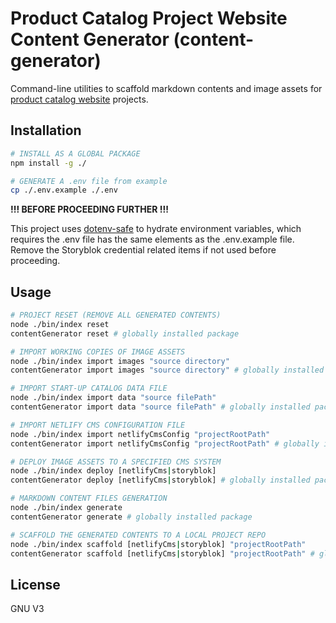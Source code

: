 # Product Catalog Project Website Content Generator (content-generator)

Command-line utilities to scaffold markdown contents and image assets for [product catalog website](https://github.com/juniorCitizen/gentry-way) projects.

## Installation

```bash
# INSTALL AS A GLOBAL PACKAGE
npm install -g ./

# GENERATE A .env file from example
cp ./.env.example ./.env
```

**!!! BEFORE PROCEEDING FURTHER !!!**

This project uses [dotenv-safe](https://www.npmjs.com/package/dotenv-safe) to hydrate environment variables, which requires the .env file has the same elements as the .env.example file. Remove the Storyblok credential related items if not used before proceeding.

## Usage

```bash
# PROJECT RESET (REMOVE ALL GENERATED CONTENTS)
node ./bin/index reset
contentGenerator reset # globally installed package

# IMPORT WORKING COPIES OF IMAGE ASSETS
node ./bin/index import images "source directory"
contentGenerator import images "source directory" # globally installed package

# IMPORT START-UP CATALOG DATA FILE
node ./bin/index import data "source filePath"
contentGenerator import data "source filePath" # globally installed package

# IMPORT NETLIFY CMS CONFIGURATION FILE
node ./bin/index import netlifyCmsConfig "projectRootPath"
contentGenerator import netlifyCmsConfig "projectRootPath" # globally installed package

# DEPLOY IMAGE ASSETS TO A SPECIFIED CMS SYSTEM
node ./bin/index deploy [netlifyCms|storyblok]
contentGenerator deploy [netlifyCms|storyblok] # globally installed package

# MARKDOWN CONTENT FILES GENERATION
node ./bin/index generate
contentGenerator generate # globally installed package

# SCAFFOLD THE GENERATED CONTENTS TO A LOCAL PROJECT REPO
node ./bin/index scaffold [netlifyCms|storyblok] "projectRootPath"
contentGenerator scaffold [netlifyCms|storyblok] "projectRootPath" # globally installed package
```

## License

GNU V3
